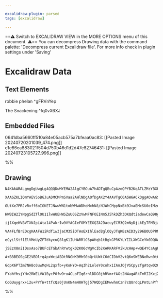 ```yaml
---

excalidraw-plugin: parsed
tags: [excalidraw]

---
```

==⚠  Switch to EXCALIDRAW VIEW in the MORE OPTIONS menu of this document. ⚠== You can decompress Drawing data with the command palette: 'Decompress current Excalidraw file'. For more info check in plugin settings under 'Saving'


# Excalidraw Data
## Text Elements
robbie phelan ^gFRVnYep

The Snackening ^fq0vX6XJ

## Embedded Files
0641dba5660ff510a84e05acb575a7bfeaa0ac83: [[Pasted Image 20240720201039_474.png]]
e1e86ea883021f504d750b46d1d2d47e82746431: [[Pasted Image 20240723105727_996.png]]

%%
## Drawing
```compressed-json
N4KAkARALgngDgUwgLgAQQQDwMYEMA2AlgCYBOuA7hADTgQBuCpAzoQPYB2KqATLZMzYBXUtiRoIACyhQ4zZAHoFAc0JRJQgEYA6bGwC2CgF7N6hbEcK4OCtptbErHALRY8RMpWdx8Q1TdIEfARcZgRmBShcZQUebTiANho6IIR9BA4oZm4AbXAwUDAi6HhxdEJ9aKR+YsYWdi40AEYEhJrIOtZOADlOMW4mgBYAZgSATkGAVgSmsfaIQg5iLG4I

XAAGZKLIQmYAEVSoBGJuADMCMPmSVaa2AHlNDgAOfDgAK2Y4AAVTgC0ASW6ACk3ggAOwAGS2xVOhHw+AAyrBgqtBB5oQIoKQ2ABrBAAdRI6m4fHymOxeKRMBREjR13m2L8kg44WyzXmbDguGwahgA3W63m1mUNNQgrJEEw3GcT0GYO0CSePCa6zGTyeYNVPDmEr5aGcyrG2iakyaYNNTzGwytVqe82YWNxCAAwmx8GxSKssdZPrhApkMRBNNyccp

GUtXe7PRJvRxff6oIGKETJNwwWN1tobWMwWDhoMxhN8/NJAhCMppNxBk9JvaEMcSU0eIMzethqN5mHhHB/sQ2ag8ttIABNACOAA04NgcWCAOL/BEAQUmT3xzq+AFkwRQEMoIGSALrzU7kdK97gcITwhnCJYs5j9y/XiWaW/EACiwXSmX7OSPEqEOBiFwI4TmaMFlU1TUZgSSZBnmIgOBxC8r3wBC2GnBs0HOfBLglB0QKEfsIEQJZFj3Y84QQc8J

HWBIW2IYNpgSdZTlOU11lwWUEHWSZuU0SZzVwMFNFOEINm5J5hkDZh3DKQdtiadowCaQ98gAXxqQpilgRAvSwRN5k6BoBlaIymC6Dheg4fo0GGDUpNGJ4lIlRZlilCRcB4QNdgOYJQLOC4ECuMD0GUAAxAAlAA1DhhwQOBA1heEqVFCA6ROe1HTxQliGJNBSW2dLsoQVKynSt16QlRkK3vfsXKKzluV5flxSK4VRTa4oPNQZwwSk+ImyG5URqaBr

ij1XqeHVBVTXNJpLWta14PwkrIw9VYAGIeFOMYEEGQZA2DacuyECM3Q2mNyDjLkEyTFMBjzbRTUmMYhje8Yxh4QrilLctKzs2t8PrUKWNNQYeGGdZxsgU6ez7XIyRHCcpxneclxXNdN23Xd922f8ipPXAz1Cp80Oqt86pQ58itfM6Py/DIslyAnikA4CAvAw0FqGdVJh+yBEOQtAyfQzDQpwvDCc4KAEUIIwymm48ZfC4m4UmmHoAM1ZsU0TRCAQ

VA4FLfBrEDcgKAAFW1iRdf1w3jaCM35iOTAoEXIhlEadBglOQyJTqKBzAID3y296BOUDPRMlwRYmBo1BRYlD1y0WAhrbdnW7Hto2TediVcCEKA2Ei8J5bKLEhGCiVEIQAAJMsK0TZp4kmDStIlXTyoqKpA2MzhuGmcz6h6PoyjNU0hmtHMriWFZPOdHz9kOLDUEl6uiuuCQmgARQRXBnDrsE6+GHgYFHQhh00Yc9iafEeGwJK4URZFyoymSSty/L

eCyilStf1ElVMoUyZFTdkycuQ8lgK1IUHARRlC6pAHqb1tBgkGPRKYLYIILXWGCeYk0DQ8ASLNMY0wRg2iWnaVaf91rRnQLGeMTMjohlOudKMXprqMIDPMZMeVUxoH6nEdYSonitDQU0U+QwSyNwBqgasQMiphFXhItsCQ0GFgUcUOGvZfxIwgJbAAQouJ4pBhzOn+AAVTGHcZg/xhiEGdJgQgpAcTvjxkUVmkAiYk2puTIq4ZiBgMTqheYdMlif

jSEzX8niIDsxAso7BUFcETGbAhRYwtgk02KO6cWgVcIb2KARKARFVikUcHAp+wQE4YCaAgURIR1RQ2VOxdYgxiDmnWJodBxAmjEB4MQOUdSeBoPosMJoMk5KIyHDDFSakiiaXyNpSAXd9KZ2HpZbgxYA4WQaNZWyqATStNgq9YYmidhzx6msPYS8/IIE5mvIKIVVinFHOseg44EjjiBJUl+1I35AI/n/L+/Cf7UKdGVQB6IbygNZAMDkkCWrNAFL

A+B3BEGSgGE2VBDl+q4pxWciABDtRNGNK9MhS0bQrUUWtC6dCIDbV2vtQ6oSWEBNoRwn0t0mE8IegVNsqDJgrktJaHgglnICykDI5uqBTl1mUbaZsQxxidkZPDXRQ59FGJMWYyx1jbH2Mcc41x7iwAxO8dRUmISQF3lhSLK1tM3wRO/MzNAf55hxPuWabmzlqw1glULXxYs8QS0eRKU4Ms5YKxJFQ6WmRVb6HVnCzuNt0CW1LKgBEHAQwZHIubSg

GdpX6PTZm7NHBc0uwMqHL2qxfb+yKoHYO+Aq3h2LoleY0cohx1IAnJOjVSCpyzfgAtqw02GxLZhMtFShRFxLmXKNaBK4FMFnHBu/1pUktFRpcABM1hwDgEieJ3BtLQFLOkGta7oQMANhQAxrK3zsokJtNiz7TiXuwCIBM/wjj6CRDQ2lW0dp7QOm+j9TMv1pFvSdNl/6rqcr9Ny/IEB32kE/d+8Kz8IW0gBTUJDoHMjgZ/Z/XloLijIdQ2kX94KA

FYahYhsjYHv2RWELVW1BycP0fw9+u4CLoFIq6rhlDDG0jhRVmrfAGt2N4agARkTmRI2KxjZADj0nv0FubTWhAfsQOCc4xRqIpB3YobYBQUsuBLVZIE+R/Q74liLiMyZkIoU1j2cvbJbE8JxzcAzBuoaEj3qFnGulbA7n8DDkHli45sEfUUqpZAIwbADBHoDgQKuAxtC8XbnRqTBGmP0yCRAAJl6wwkHk4GxDxXiAPtQEsiABi3ROc2s6MYTWmvhX

CoGUuygrx+i2u+PYfW+ttfcQs0jUnKN4m40HTgj57WQDgIEMwwhmCzn7cQUrdqLPmtLnPftFS0A1YyLgTQwRQqLvbUQRKC7SBV3mFms9V2bvJyLrXbgi7MvFDsKCbAWQS1wA3GwZYNmjsnbyWEcAI2IDJXCEe9SIB1JAA===
```
%%